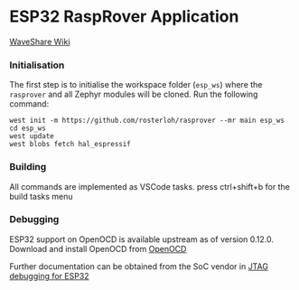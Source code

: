 # ESP32 RaspRover Application

[WaveShare Wiki](https://www.waveshare.com/wiki/RaspRover)

### Initialisation

The first step is to initialise the workspace folder (``esp_ws``) where
the ``rasprover`` and all Zephyr modules will be cloned. Run the following
command:

```shell
west init -m https://github.com/rosterloh/rasprover --mr main esp_ws
cd esp_ws
west update
west blobs fetch hal_espressif
```

### Building

All commands are implemented as VSCode tasks. press ctrl+shift+b for the build tasks menu

### Debugging

ESP32 support on OpenOCD is available upstream as of version 0.12.0. Download and install OpenOCD from [OpenOCD](https://github.com/openocd-org/openocd)

Further documentation can be obtained from the SoC vendor in [JTAG debugging for ESP32](https://docs.espressif.com/projects/esp-idf/en/latest/esp32/api-guides/jtag-debugging/index.html)
